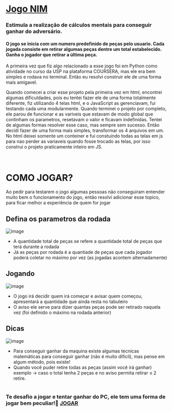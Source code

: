 <a href="https://pedrofnseca.github.io/Jogo-NIM/"> <h1> Jogo NIM </h1> </a> 

<h3>Estimula a realização de cálculos mentais para conseguir ganhar do adversário.</h3>

<h4>O jogo se inicia com um numero predefinido de peças pelo usuario. Cada jogada consiste em retirar algumas peças dentre um total estabelecido. Ganha o jogador que retirar a última peça.</h4>


A primeira vez que fiz algo relacionado a esse jogo foi em Python como atividade no curso da USP na plataforma COURSERA, mas ele era bem simples e rodava no terminal. Então eu resolvi construir ele de uma forma mais amigavel.


Quando comecei a criar esse projeto pela primeira vez em html, encontrei algumas dificuldades, pois eu tentei fazer ele de uma forma totalmente diferente, fiz utilizando 4 telas html, e o JavaScript as gerenciavam, fui testando cada uma modularmente. Quando terminei o projeto por completo, ele parou de funcionar e as variveis que estavam de modo global que continham os parametros, resetavam o valor e ficavam indefinidas. Tentei de algumas formas resolver esse caso, mas sempre sem sucesso. Então decidi fazer de uma forma mais simples, transformar os 4 arquivos em um. No html deixei somente um conteiner e fui constuindo todas as telas em js para nao perder as variaveis quando fosse trocado as telas, por isso construi o projeto praticamente inteiro em JS.

<br>

<h1>COMO JOGAR?</h1>
Ao pedir para testarem o jogo algumas pessoas não conseguiram entender muito bem o funcionamento do jogo, então resolvi adicionar esse topico, para ficar melhor a experiência de quem for jogar

<br>

<h2>Defina os parametros da rodada</h2>

![image](https://user-images.githubusercontent.com/97262778/172015872-6a9bbe19-7d1a-441d-b734-48a2066d30a7.png)

- A quantidade total de peças se refere a quantidade total de peças que terá durante a rodada
- Já as peças por rodada é a quantiade de  peças que cada jogador poderá coletar no máximo por vez (as jogadas acontem alternadamente)

<h2>Jogando</h2>

![image](https://user-images.githubusercontent.com/97262778/172015912-76255009-cd0f-41ca-b7f7-7f166875f4d8.png)

- O jogo irá decidir quem irá começar e avisar quem começou, apresentará a quantidade que ainda resta no tabuleiro
- O aviso ele serve para dizer quantas peças pode ser retirado naquela vez (foi definido o máximo na rodada anterior)

<h2>Dicas</h2>

![image](https://user-images.githubusercontent.com/97262778/172016245-5fefa9de-e901-4596-aa42-ae6f6940d85c.png)

- Para conseguir ganhar da maquina existe algumas tecnicas matemáticas para conseguir ganhar (não é muito dificil), mas pense em algum método, pois existe!
- Quando você puder retire todas as peças (assim você irá ganhar) exemplo -> caso o total tenha 2 peças e no aviso permita retirar ≤ 2 retire.

#

<h3>Te desafio a jogar e tentar ganhar do PC, ele tem uma forma de jogar bem peculiar!🧐 <a href="https://pedrofnseca.github.io/Jogo-NIM/">JOGAR</a></h3>


